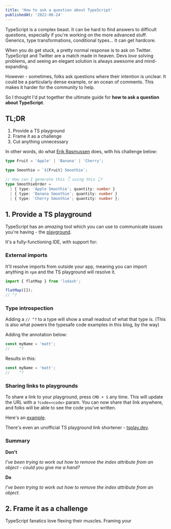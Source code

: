 ```yaml
---
title: 'How to ask a question about TypeScript'
publishedAt: '2022-06-24'
---
```


TypeScript is a complex beast. It can be hard to find answers to difficult questions, especially if you're working on the more advanced stuff. Generics, type transformations, conditional types... It can get hardcore.

When you do get stuck, a pretty normal response is to ask on Twitter. TypeScript and Twitter are a match made in heaven. Devs _love_ solving problems, and seeing an elegant solution is always awesome and mind-expanding.

However - sometimes, folks ask questions where their intention is unclear. It could be a particularly dense example, or an ocean of comments. This makes it harder for the community to help.

So I thought I'd put together the ultimate guide for **how to ask a question about TypeScript**.

## TL;DR

1. Provide a TS playground
2. Frame it as a challenge
3. Cut anything unnecessary

In other words, do what [Erik Rasmussen](https://twitter.com/erikras/status/1511015490189238273) does, with his challenge below:

```ts twoslash
type Fruit = 'Apple' | 'Banana' | 'Cherry';

type Smoothie = `${Fruit} Smoothie`;

// How can I generate this 👇 using this 👆?
type SmoothieOrder =
  | { type: 'Apple Smoothie'; quantity: number }
  | { type: 'Banana Smoothie'; quantity: number }
  | { type: 'Cherry Smoothie'; quantity: number };
```

## 1. Provide a TS playground

TypeScript has an _amazing_ tool which you can use to communicate issues you're having - the [playground](https://www.typescriptlang.org/play).

It's a fully-functioning IDE, with support for:

### External imports

It'll resolve imports from outside your app, meaning you can import anything in `npm` and the TS playground will resolve it.

```ts twoslash
import { flatMap } from 'lodash';

flatMap([]);
// ^?
```

### Type introspection

Adding a `// ^?` to a type will show a small readout of what that type is. (This is also what powers the typesafe code examples in this blog, by the way)

Adding the annotation below:

```ts
const myName = 'matt';
//    ^?
```

Results in this:

```ts twoslash
const myName = 'matt';
//    ^?
```

### Sharing links to playgrounds

To share a link to your playground, press `CMD + S` any time. This will update the URL with a `?code=<code>` param. You can now share that link anywhere, and folks will be able to see the code you've written.

Here's an [example](https://www.typescriptlang.org/play?#code/C4TwDgpgBAYgTgVwJbCgXigcgIJjAGwkygB8sAhAQwDsbLizMBhACwjjhEwChvRIoAZQC2Ae1HAWSaBgAGAEgDe8ZMAC+QsRKkRZvAPT6oACVEB3KAGMaUAJJQA5hGrtKwaJKQBnKIF4NwOI7UAheSNQOUJ4+voBiOwD8fODQIuKeEADycAAm7OhQ3FCkUIoRiQBcWLgESVqpmAA0UACOCDTAKCDl1AjCAEY5avmFxfwQ5ZhUtLSaKTr1TS3UbaCd3X1wUAMFZMNlWKzsnNPa0nPNre0rvf3cQA).

There's even an unofficial TS playground link shortener - [tsplay.dev](https://tsplay.dev/).

### Summary

**Don't**

_I've been trying to work out how to remove the index attribute from an object - could you give me a hand?_

**Do**

_I've been trying to work out how to remove the index attribute from an object._

## 2. Frame it as a challenge

TypeScript fanatics love flexing their muscles. Framing your
